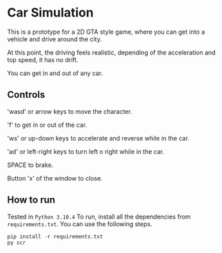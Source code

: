 # Car Simulation
This is a prototype for a 2D GTA style game, where you can get into a vehicle and drive around the city.

At this point, the driving feels realistic, depending of the acceleration and top speed, it has no drift.

You can get in and out of any car.

## Controls
'wasd' or arrow keys to move the character.

'f' to get in or out of the car.

'ws' or up-down keys to accelerate and reverse while in the car.

'ad' or left-right keys to turn left o right while in the car.

SPACE to brake.

Button 'x' of the window to close.

## How to run
Tested in `Python 3.10.4`
To run, install all the dependencies from `requirements.txt`. You can use the following steps.

```py
pip install -r requirements.txt
py scr
```
